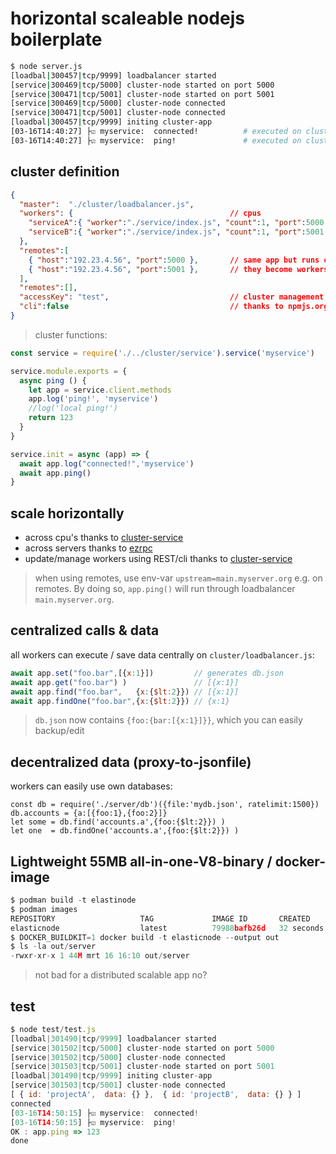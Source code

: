 # horizontal scaleable nodejs boilerplate

```bash
$ node server.js
[loadbal|300457|tcp/9999] loadbalancer started
[service|300469|tcp/5000] cluster-node started on port 5000
[service|300471|tcp/5001] cluster-node started on port 5001
[service|300469|tcp/5000] cluster-node connected
[service|300471|tcp/5001] cluster-node connected
[loadbal|300457|tcp/9999] initing cluster-app
[03-16T14:40:27] ├☑ myservice:  connected!          # executed on cluster 
[03-16T14:40:27] ├☑ myservice:  ping!               # executed on cluster 
```

## cluster definition 

```json
{
  "master":  "./cluster/loadbalancer.js", 
  "workers": {                                   // cpus
    "serviceA":{ "worker":"./service/index.js", "count":1, "port":5000 },
    "serviceB":{ "worker":"./service/index.js", "count":1, "port":5001 }
  }, 
  "remotes":[
    { "host":"192.23.4.56", "port":5000 },       // same app but runs on other server
    { "host":"192.23.4.56", "port":5001 },       // they become workers of this server
  ], 
  "remotes":[], 
  "accessKey": "test",                           // cluster management over rest/cli
  "cli":false                                    // thanks to npmjs.org/cluster-service
}
```


> cluster functions:

```js
const service = require('./../cluster/service').service('myservice')

service.module.exports = {
  async ping () {
    let app = service.client.methods
    app.log('ping!', 'myservice')
    //log('local ping!')
    return 123
  }
}

service.init = async (app) => {
  await app.log("connected!",'myservice')
  await app.ping()
}
```

## scale horizontally 

* across cpu's thanks to [cluster-service](https://npmjs.org/cluster-service)
* across servers thanks to [ezrpc](https://npmjs.org/ezrpc)
* update/manage workers using REST/cli thanks to [cluster-service](https://npmjs.org/cluster-service)

> when using remotes, use env-var `upstream=main.myserver.org` e.g. on remotes. By doing so, `app.ping()` will run through loadbalancer `main.myserver.org`.

## centralized calls & data

all workers can execute / save data centrally on `cluster/loadbalancer.js`:

```javascript
await app.set("foo.bar",[{x:1}])         // generates db.json
await app.get("foo.bar") )               // [{x:1}]
await app.find("foo.bar",   {x:{$lt:2}}) // [{x:1}]
await app.findOne("foo.bar",{x:{$lt:2}}) // {x:1}
```

> `db.json` now contains `{foo:{bar:[{x:1}]}}`, which you can easily backup/edit

## decentralized data (proxy-to-jsonfile)

workers can easily use own databases:

```
const db = require('./server/db')({file:'mydb.json', ratelimit:1500})
db.accounts = {a:[{foo:1},{foo:2}]}
let some = db.find('accounts.a',{foo:{$lt:2}}) )
let one  = db.findOne('accounts.a',{foo:{$lt:2}}) )
```

## Lightweight 55MB all-in-one-V8-binary / docker-image

```javascript
$ podman build -t elastinode
$ podman images
REPOSITORY                   TAG             IMAGE ID       CREATED              SIZE
elasticnode                  latest          79988bafb26d   32 seconds ago       51.5MB
$ DOCKER_BUILDKIT=1 docker build -t elasticnode --output out
$ ls -la out/server
-rwxr-xr-x 1 44M mrt 16 16:10 out/server
```

> not bad for a distributed scalable app no?

## test

```javascript
$ node test/test.js
[loadbal|301490|tcp/9999] loadbalancer started
[service|301502|tcp/5000] cluster-node started on port 5000
[service|301502|tcp/5000] cluster-node connected
[service|301503|tcp/5001] cluster-node started on port 5001
[loadbal|301490|tcp/9999] initing cluster-app
[service|301503|tcp/5001] cluster-node connected
[ { id: 'projectA',  data: {} },  { id: 'projectB',  data: {} } ]
connected 
[03-16T14:50:15] ├☑ myservice:  connected!
[03-16T14:50:15] ├☑ myservice:  ping!
OK : app.ping => 123
done

